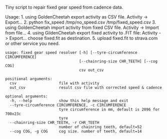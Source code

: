 Tiny script to repair fixed gear speed from cadence data. 

Usage:
    1. using GoldenCheetah export activity as CSV file. Activity -> Export... 
    2. python fix_speed /tmp/no_speed.csv /tmp/fixed_speed.csv
    3. using GoldenCheetah import activity from fixed CSV file. Activity -> Import from file...
    4. using GildenCheetah export fixed activity to .FIT file: Activity -> Export... 
        choose fixed.fit as destination.
    5. upload fixed.fit to strava.com or other service you need.

```
usage: fixed gear speed resolver [-h] [--tyre-circumference CIRCUMFERENCE]
                                 [--chainring-size CHR_TEETH] [--cog COG]
                                 csv out_csv

positional arguments:
  csv                   file with activity
  out_csv               result csv file with corrected speed & cadence

optional arguments:
  -h, --help            show this help message and exit
  --tyre-circumference CIRCUMFERENCE, -c CIRCUMFERENCE
                        tyre circumference in mm, default is 2096 for 700x23c
                        tyre
  --chainring-size CHR_TEETH, -r CHR_TEETH
                        number of chainring teeth, default=52
  --cog COG, -g COG     cog size. number of teeth, default=14
  ```
